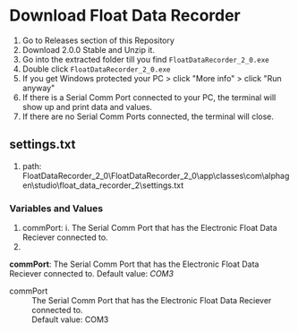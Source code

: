 # Download Float Data Recorder

1. Go to Releases section of this Repository
2. Download 2.0.0 Stable and Unzip it.
3. Go into the extracted folder till you find `FloatDataRecorder_2_0.exe`
4. Double click `FloatDataRecorder_2_0.exe`
5. If you get Windows protected your PC > click "More info" > click "Run anyway"
6. If there is a Serial Comm Port connected to your PC, the terminal will show up and print data and values.
7. If there are no Serial Comm Ports connected, the terminal will close.

## settings.txt
1. path: FloatDataRecorder_2_0\FloatDataRecorder_2_0\app\classes\com\alphagen\studio\float_data_recorder_2\settings.txt

### Variables and Values
1. commPort:
   i. The Serial Comm Port that has the Electronic Float Data Reciever connected to.
3. 
**commPort**: The Serial Comm Port that has the Electronic Float Data Reciever connected to. Default value: _COM3_
<dl>
  <dt>commPort</dt>
  <dd>The Serial Comm Port that has the Electronic Float Data Reciever connected to.</dd>
  <dd>Default value: COM3</dd>
</dl>
